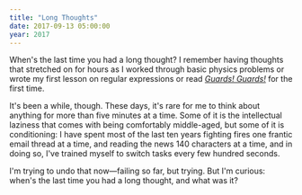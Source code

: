 ```yaml
---
title: "Long Thoughts"
date: 2017-09-13 05:00:00
year: 2017
---
```


When's the last time you had a long thought?
I remember having thoughts that stretched on for hours
as I worked through basic physics problems
or wrote my first lesson on regular expressions
or read *[Guards! Guards!](https://www.amazon.com/Guards-Playtext-Discworld-Pratchett-1997-05-01/dp/B01K0UFJA0/r)*
for the first time.

It's been a while, though.
These days,
it's rare for me to think about anything for more than five minutes at a time.
Some of it is the intellectual laziness that comes with being comfortably middle-aged,
but some of it is conditioning:
I have spent most of the last ten years fighting fires one frantic email thread at a time,
and reading the news 140 characters at a time,
and in doing so,
I've trained myself to switch tasks every few hundred seconds.

I'm trying to undo that now&mdash;failing so far, but trying.
But I'm curious:
when's the last time you had a long thought,
and what was it?
